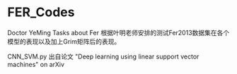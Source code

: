 # FER_Codes
Doctor YeMing Tasks about Fer
根据叶明老师安排的测试Fer2013数据集在各个模型的表现以及加上Grim矩阵后的表现。

CNN_SVM.py 出自论文 "Deep learning using linear support vector machines" on arXiv

